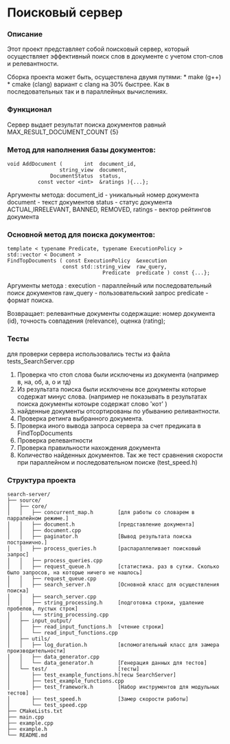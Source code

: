 # Поисковый сервер # 


### Описание ###
Этот проект представляет собой поисковый сервер, 
который осуществляет эффективный поиск слов в документе с учетом стоп-слов и релевантности. 

Сборка проекта может быть, осуществлена двумя путями:
    * make (g++) 
    * cmake (clang) вариант c clang на 30% быстрее. Как в последовательных так и в параллейных вычислениях.

### Функционал ###
Сервер выдает результат поиска документов равный MAX_RESULT_DOCUMENT_COUNT {5}

### Mетод для наполнения базы документов:

    void AddDocument (       int  document_id, 
                     string_view  document, 
                  DocumentStatus  status, 
              const vector <int>  &ratings ){...};
Аргументы метода:
            document_id - уникальный номер документа
            document    - текст документов
            status      - статус документа ACTUAL,IRRELEVANT, BANNED, REMOVED, 
            ratings     - вектор рейтингов документа 

### Основной метод для поиска документов:

    template < typename Predicate, typename ExecutionPolicy >
    std::vector < Document >
    FindTopDocuments ( const ExecutionPolicy  &execution 
                      const std::string_view  raw_query, 
                                   Predicate  predicate ) const {...};
                
Аргументы метода :
            execution - параллейный или последовательный поиск документов
            raw_query - пользовательский запрос
            predicate - формат поиска. 

Возвращает: релевантные документы содержащие: 
            номер документа (id), 
            точность совпадения (relevance), 
            оценка (rating);


### Тесты ###
для проверки сервера использовались тесты из файла tests_SearchServer.cpp
1) Проверка что стоп слова были исключены из документа (например в, на, об, а, о и тд)
2) Из результата поиска были исключены все документы которые содержат минус слова. 
    (например не показывать в результатах поиска документы котоыре содержат слово 'кот' ) 
3) найденные документы отсортированы по убыванию реливантности.
4) Проверка ретинга выбранного документа. 
5) Проверка иного вывода запроса сервера за счет предиката в FindTopDocuments
6) Проверка релевантности
7) Проверка правильности нахождения документа
8) Количество найденных документов. 
Так же тест сравнения скорости при параллейном и последовательном поиске (test_speed.h)


### Структура проекта ###
```
search-server/
├── source/
│   ├── core/
│   │   ├── concurrent_map.h        [для работы со словарем в парралейном режиме.]
│   │   ├── document.h              [представление документа]
│   │   ├── document.cpp
│   │   ├── paginator.h             [Вывод результата поиска постранично.]
│   │   ├── process_queries.h       [распараллеливает поисковый запрос]
│   │   ├── process_queries.cpp
│   │   ├── request_queue.h         [статистика. раз в сутки. Сколько было запросов, на которые ничего не нашлось]
│   │   ├── request_queue.cpp
│   │   ├── search_server.h         [Основной класс для осуществления поиска]
│   │   ├── search_server.cpp
│   │   ├── string_processing.h     [подготовка строки, удаление пробелов, пустых строк]
│   │   └── string_processing.cpp
│   ├── input_output/
│   │   ├── read_input_functions.h  [чтение строки]
│   │   └── read_input_functions.cpp
│   ├── utils/
│   │   ├── log_duration.h          [вспомогательный класс для замера производительности]
│   │   ├── data_generator.cpp
│   │   └── data_generator.h        [Генерация данных для тестов]
│   └── test/                       [тесты]
│       ├── test_example_functions.h[тесы SearchServer]
│       ├── test_example_functions.cpp
│       ├── test_framework.h        [Набор инструментов для модульных тестов]
│       ├── test_speed.h            [Замер скорости работы]
│       └── test_speed.cpp
├── CMakeLists.txt
├── main.cpp
├── example.cpp
├── example.h
└── README.md
```
